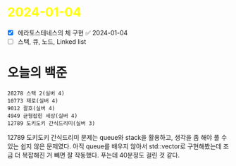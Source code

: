 # <span style="color:yellow">2024-01-04</span>

- [x] 에라토스테네스의 체 구현 ✅ 2024-01-04
- [ ] 스택, 큐, 노드, Linked list

# 오늘의 백준
```level16
28278 스택 2(실버 4)
10773 제로(실버 4)
9012 괄호(실버 4)
4949 균형잡힌 세상(실버 4)
12789 도키도키 간식드리미(실버 3)
```


12789 도키도키 간식드리미 문제는 queue와 stack을 활용하고, 생각을 좀 해야 풀 수 있는 쉽지 않은 문제였다. 아직 queue를 배우지 않아서 std::vector로 구현해봤는데 조금 더 복잡해진 거 빼면 잘 작동했다.
푸는데 40분정도 걸린 것 같다.

